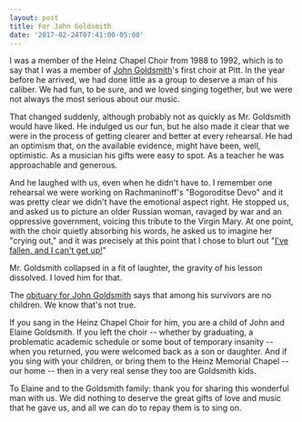```yaml
---
layout: post
title: For John Goldsmith
date: '2017-02-24T07:41:00-05:00'
---
```


I was a member of the Heinz Chapel Choir from 1988 to 1992, which is to say that I was a member of [John Goldsmith](http://www.pitt.edu/~heinzcc/memorial.html)'s first choir at Pitt. In the year before he arrived, we had done little as a group to deserve a man of his caliber. We had fun, to be sure, and we loved singing together, but we were not always the most serious about our music.

That changed suddenly, although probably not as quickly as Mr. Goldsmith would have liked. He indulged us our fun, but he also made it clear that we were in the process of getting clearer and better at every rehearsal. He had an optimism that, on the available evidence, might have been, well, optimistic. As a musician his gifts were easy to spot. As a teacher he was approachable and generous.

And he laughed with us, even when he didn't have to. I remember one rehearsal we were working on Rachmaninoff's "Bogoroditse Devo" and it was pretty clear we didn't have the emotional aspect right. He stopped us, and asked us to picture an older Russian woman, ravaged by war and an oppressive government, voicing this tribute to the Virgin Mary. At one point, with the choir quietly absorbing his words, he asked us to imagine her "crying out," and it was precisely at this point that I chose to blurt out "[I've fallen, and I can't get up!](https://en.wikipedia.org/wiki/I've_fallen,_and_I_can't_get_up!)"

Mr. Goldsmith collapsed in a fit of laughter, the gravity of his lesson dissolved. I loved him for that.

The [obituary for John Goldsmith](http://www.post-gazette.com/news/obituaries/2017/02/05/Obituary-John-L-Goldsmith-Director-of-Heinz-Chapel-Choir-kept-Pitt-students-in-tune/stories/201702050135) says that among his survivors are no children. We know that's not true.

If you sang in the Heinz Chapel Choir for him, you are a child of John and Elaine Goldsmith. If you left the choir -- whether by graduating, a problematic academic schedule or some bout of temporary insanity -- when you returned, you were welcomed back as a son or daughter. And if you sing with your children, or bring them to the Heinz Memorial Chapel -- our home -- then in a very real sense they too are Goldsmith kids.

To Elaine and to the Goldsmith family: thank you for sharing this wonderful man with us. We did nothing to deserve the great gifts of love and music that he gave us, and all we can do to repay them is to sing on.
